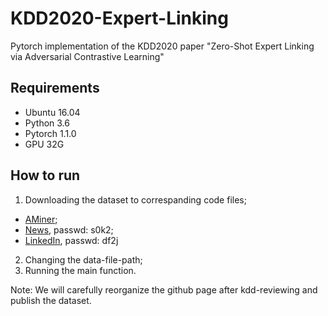 # KDD2020-Expert-Linking
Pytorch implementation of the KDD2020 paper "Zero-Shot Expert Linking via Adversarial Contrastive Learning"

## Requirements
- Ubuntu 16.04
- Python 3.6
- Pytorch 1.1.0
- GPU 32G

## How to run
1. Downloading the dataset to correspanding code files;
  * [AMiner](https://www.aminer.cn/billboard/whoiswho); 
  * [News](https://pan.baidu.com/s/1K1hIn52ArnvDvCh7A2Oocg), passwd: s0k2; 
  * [LinkedIn](https://pan.baidu.com/s/18YGSXwRXMbjX9lo9oSnBGQ), passwd: df2j
2. Changing the data-file-path;
3. Running the main function.


Note: We will carefully reorganize the github page after kdd-reviewing and publish the dataset.
